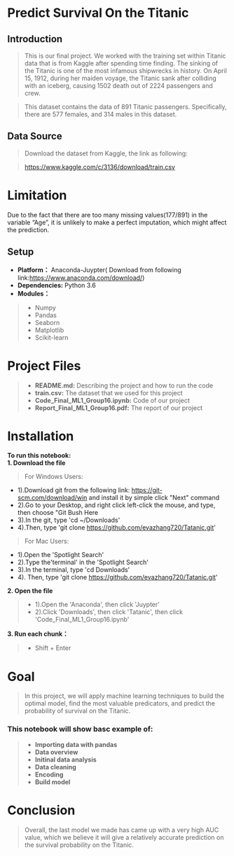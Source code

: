 
# Predict Survival On the Titanic

## Introduction

>This is our final project. We worked with the training set within Titanic data that is from Kaggle after spending time finding. The sinking of the Titanic is one of the most infamous shipwrecks in history. On April 15, 1912, during her maiden voyage, the Titanic sank after colliding with an iceberg, causing 1502 death out of 2224 passengers and crew.  
 
>This dataset contains the data of 891 Titanic passengers. Specifically, there are 577 females, and 314 males in this dataset.  

## Data Source

>Download the dataset from Kaggle, the link as following: 
       
>https://www.kaggle.com/c/3136/download/train.csv

# Limitation
Due to the fact that there are too many missing values(177/891) in the variable “Age”, it is unlikely to make a perfect imputation, which might affect the prediction. 

## Setup
* **Platform：** Anaconda-Juypter( Download from following link:https://www.anaconda.com/download/)
* **Dependencies:** Python 3.6
* **Modules：**        
>* Numpy             
>* Pandas  
>* Seaborn 
>* Matplotlib 
>* Scikit-learn  

# Project Files
>* **README.md:** Describing the project and how to run the code 
>* **train.csv:** The dataset that we used for this project
>* **Code_Final_ML1_Group16.ipynb:** Code of our project
>* **Report_Final_ML1_Group16.pdf:** The report of our project

# Installation

**To run this notebook:**  
**1. Download the file**  
>For Windows Users:  
* 1).Download git from the following link: https://git-scm.com/download/win and install it by simple click "Next" command 
* 2).Go to your Desktop, and right click left-click the mouse, and type, then choose "Git Bush Here 
* 3).In the git, type 'cd ~/Downloads'
* 4).Then, type 'git clone https://github.com/evazhang720/Tatanic.git'
> For Mac Users:
* 1).Open the 'Spotlight Search'
* 2).Type the'terminal' in the 'Spotlight Search'
* 3).In the terminal, type 'cd Downloads'
* 4). Then, type 'git clone https://github.com/evazhang720/Tatanic.git'
 
**2. Open the file**
>* 1).Open the 'Anaconda', then click 'Juypter'
>* 2).Click 'Downloads', then click 'Tatanic', then click 'Code_Final_ML1_Group16.ipynb'

**3. Run each chunk：**  
>* Shift + Enter

# Goal 

>In this project, we will apply machine learning techniques to build the optimal model, find the most valuable predicators, and predict the probability of survival on the Titanic. 

### This notebook will show basc example of:


>* **Importing data with pandas** 
>* **Data overview** 
>* **Initinal data analysis** 
>* **Data cleaning** 
>* **Encoding**
>* **Build model**

# Conclusion

>Overall, the last model we made has came up with a very high AUC value, which we believe it will give a relatively accurate prediction on the survival probability on the Titanic. 
